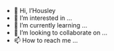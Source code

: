 - 👋 Hi, I’Housley
- 👀 I’m interested in ...
- 🌱 I’m currently learning ...
- 💞️ I’m looking to collaborate on ...
- 📫 How to reach me ...



<!---
Russ Housley a ✨ special ✨ repository because its `README.md` (this file) appears on your GitHub profile.
You can click the Preview link to take a look at your changes.
--->
